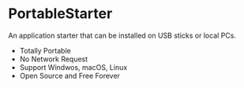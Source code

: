 # PortableStarter
An application starter that can be installed on USB sticks or local PCs.

- Totally Portable
- No Network Request
- Support Windwos, macOS, Linux
- Open Source and Free Forever

